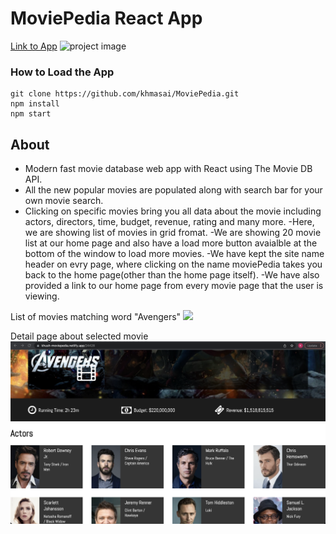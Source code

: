 # MoviePedia React App
[Link to App](https://khush-moviepedia.netlify.app)
![project image](https://github.com/khmasai/MoviePedia/blob/main/image/Screenshot%202022-01-03%20at%201.20.06%20PM.png)

### How to Load the App
```
git clone https://github.com/khmasai/MoviePedia.git
npm install
npm start
```
## About
- Modern fast movie database web app with React using The Movie DB API. 
- All the new popular movies are populated along with search bar for your own movie search. 
- Clicking on specific movies bring you all data about the movie including actors, directors, time, budget, revenue, rating and many more.
-Here, we are showing list of movies in grid fromat.
-We are showing 20 movie list at our home page and also have a load more button avaialble at the bottom of the window to load more movies.
-We have kept the site name header on evry page, where clicking on the name moviePedia takes you back to the home page(other than the home page itself).
-We have also provided a link to our home page from every movie page that the user is viewing.

List of movies matching word "Avengers"
![](https://github.com/khmasai/MoviePedia/blob/main/image/Screenshot%202022-01-03%20at%201.37.20%20PM.png)

Detail page about selected movie
![](https://github.com/khmasai/MoviePedia/blob/main/image/Screenshot%202022-01-03%20at%201.40.30%20PM.png)
